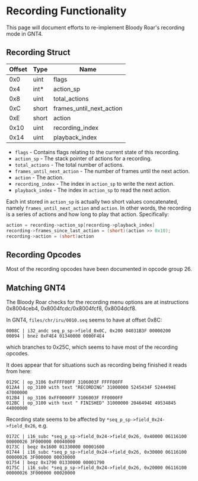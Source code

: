 # Recording Functionality

This page will document efforts to re-implement Bloody Roar's recording mode in GNT4.

## Recording Struct

| Offset | Type  | Name                     |
| ------ | ----- | ------------------------ |
| 0x0    | uint  | flags                    |
| 0x4    | int*  | action_sp                |
| 0x8    | uint  | total_actions            |
| 0xC    | short | frames_until_next_action |
| 0xE    | short | action                   |
| 0x10   | uint  | recording_index          |
| 0x14   | uint  | playback_index           |

- `flags` - Contains flags relating to the current state of this recording.
- `action_sp` - The stack pointer of actions for a recording.
- `total_actions` - The total number of actions.
- `frames_until_next_action` - The number of frames until the next action.
- `action` - The action.
- `recording_index` - The index in `action_sp` to write the next action.
- `playback_index` - The index in `action_sp` to read the next action.

Each int stored in `action_sp` is actually two short values concatenated, namely `frames_until_next_action` and `action`. In other words, the recording is a series of actions and how long to play that action. Specifically:

```c
action = recording->action_sp[recording->playback_index]
recording->frames_since_last_action = (short)(action >> 0x10);
recording->action = (short)action
```

## Recording Opcodes

Most of the recording opcodes have been documented in opcode group 26.

## Matching GNT4

The Bloody Roar checks for the recording menu options are at instructions 0x8004ceb4, 0x8004fcdc/0x8004fcf8, 0x8004dcf8.

In GNT4, `files/chr/iru/0010.seq` seems to have at offset 0x8C:

```seq
0008C | i32_andc seq_p_sp->field_0x0C, 0x200 04031B3F 00000200
00094 | bnez 0xF4E4 01340000 0000F4E4
```

which branches to 0x25C, which seems to have most of the recording opcodes.

It does appear that for situations such as recording being finished it reads from here:

```seq
0129C | op_3106 0xFFFF00FF 3106003F FFFF00FF
012A4 | op_3100 with text "RECORDING" 31000000 5245434F 5244494E 47000000
012B4 | op_3106 0xFF0000FF 3106003F FF0000FF
012BC | op_3100 with text " FINISHED" 31000000 2046494E 49534845 44000000
```

Recording state seems to be affected by `*seq_p_sp->field_0x24->field_0x26`, e.g.

```seq
0172C | i16_subc *seq_p_sp->field_0x24->field_0x26, 0x40000 06116100 00000026 3F000000 00040000
0173C | beqz 0x1600 01330000 00001600
01744 | i16_subc *seq_p_sp->field_0x24->field_0x26, 0x30000 06116100 00000026 3F000000 00030000
01754 | beqz 0x1790 01330000 00001790
0175C | i16_subc *seq_p_sp->field_0x24->field_0x26, 0x20000 06116100 00000026 3F000000 00020000
```
